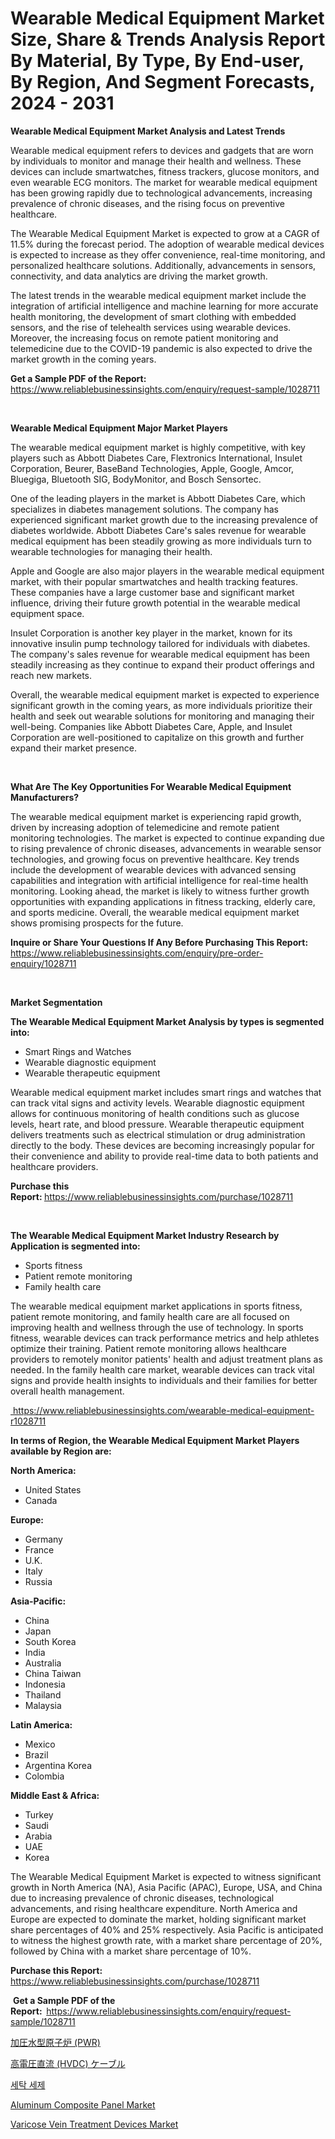 <p><h1>Wearable Medical Equipment Market Size, Share & Trends Analysis Report By Material, By Type, By End-user, By Region, And Segment Forecasts, 2024 - 2031</h1></p><p><strong>Wearable Medical Equipment Market Analysis and Latest Trends</strong></p>
<p><p>Wearable medical equipment refers to devices and gadgets that are worn by individuals to monitor and manage their health and wellness. These devices can include smartwatches, fitness trackers, glucose monitors, and even wearable ECG monitors. The market for wearable medical equipment has been growing rapidly due to technological advancements, increasing prevalence of chronic diseases, and the rising focus on preventive healthcare.</p><p>The Wearable Medical Equipment Market is expected to grow at a CAGR of 11.5% during the forecast period. The adoption of wearable medical devices is expected to increase as they offer convenience, real-time monitoring, and personalized healthcare solutions. Additionally, advancements in sensors, connectivity, and data analytics are driving the market growth.</p><p>The latest trends in the wearable medical equipment market include the integration of artificial intelligence and machine learning for more accurate health monitoring, the development of smart clothing with embedded sensors, and the rise of telehealth services using wearable devices. Moreover, the increasing focus on remote patient monitoring and telemedicine due to the COVID-19 pandemic is also expected to drive the market growth in the coming years.</p></p>
<p><strong>Get a Sample PDF of the Report:&nbsp;</strong> <a href="https://www.reliablebusinessinsights.com/enquiry/request-sample/1028711">https://www.reliablebusinessinsights.com/enquiry/request-sample/1028711</a></p>
<p>&nbsp;</p>
<p><strong>Wearable Medical Equipment Major Market Players</strong></p>
<p><p>The wearable medical equipment market is highly competitive, with key players such as Abbott Diabetes Care, Flextronics International, Insulet Corporation, Beurer, BaseBand Technologies, Apple, Google, Amcor, Bluegiga, Bluetooth SIG, BodyMonitor, and Bosch Sensortec. </p><p>One of the leading players in the market is Abbott Diabetes Care, which specializes in diabetes management solutions. The company has experienced significant market growth due to the increasing prevalence of diabetes worldwide. Abbott Diabetes Care's sales revenue for wearable medical equipment has been steadily growing as more individuals turn to wearable technologies for managing their health.</p><p>Apple and Google are also major players in the wearable medical equipment market, with their popular smartwatches and health tracking features. These companies have a large customer base and significant market influence, driving their future growth potential in the wearable medical equipment space.</p><p>Insulet Corporation is another key player in the market, known for its innovative insulin pump technology tailored for individuals with diabetes. The company's sales revenue for wearable medical equipment has been steadily increasing as they continue to expand their product offerings and reach new markets.</p><p>Overall, the wearable medical equipment market is expected to experience significant growth in the coming years, as more individuals prioritize their health and seek out wearable solutions for monitoring and managing their well-being. Companies like Abbott Diabetes Care, Apple, and Insulet Corporation are well-positioned to capitalize on this growth and further expand their market presence.</p></p>
<p>&nbsp;</p>
<p><strong>What Are The Key Opportunities For Wearable Medical Equipment Manufacturers?</strong></p>
<p><p>The wearable medical equipment market is experiencing rapid growth, driven by increasing adoption of telemedicine and remote patient monitoring technologies. The market is expected to continue expanding due to rising prevalence of chronic diseases, advancements in wearable sensor technologies, and growing focus on preventive healthcare. Key trends include the development of wearable devices with advanced sensing capabilities and integration with artificial intelligence for real-time health monitoring. Looking ahead, the market is likely to witness further growth opportunities with expanding applications in fitness tracking, elderly care, and sports medicine. Overall, the wearable medical equipment market shows promising prospects for the future.</p></p>
<p><strong>Inquire or Share Your Questions If Any Before Purchasing This Report:</strong> <a href="https://www.reliablebusinessinsights.com/enquiry/pre-order-enquiry/1028711">https://www.reliablebusinessinsights.com/enquiry/pre-order-enquiry/1028711</a></p>
<p>&nbsp;</p>
<p><strong>Market Segmentation</strong></p>
<p><strong>The Wearable Medical Equipment Market Analysis by types is segmented into:</strong></p>
<p><ul><li>Smart Rings and Watches</li><li>Wearable diagnostic equipment</li><li>Wearable therapeutic equipment</li></ul></p>
<p><p>Wearable medical equipment market includes smart rings and watches that can track vital signs and activity levels. Wearable diagnostic equipment allows for continuous monitoring of health conditions such as glucose levels, heart rate, and blood pressure. Wearable therapeutic equipment delivers treatments such as electrical stimulation or drug administration directly to the body. These devices are becoming increasingly popular for their convenience and ability to provide real-time data to both patients and healthcare providers.</p></p>
<p><strong>Purchase this Report:&nbsp;</strong><a href="https://www.reliablebusinessinsights.com/purchase/1028711">https://www.reliablebusinessinsights.com/purchase/1028711</a></p>
<p>&nbsp;</p>
<p><strong>The Wearable Medical Equipment Market Industry Research by Application is segmented into:</strong></p>
<p><ul><li>Sports fitness</li><li>Patient remote monitoring</li><li>Family health care</li></ul></p>
<p><p>The wearable medical equipment market applications in sports fitness, patient remote monitoring, and family health care are all focused on improving health and wellness through the use of technology. In sports fitness, wearable devices can track performance metrics and help athletes optimize their training. Patient remote monitoring allows healthcare providers to remotely monitor patients' health and adjust treatment plans as needed. In the family health care market, wearable devices can track vital signs and provide health insights to individuals and their families for better overall health management.</p></p>
<p><a href="https://www.reliablebusinessinsights.com/wearable-medical-equipment-r1028711">&nbsp;https://www.reliablebusinessinsights.com/wearable-medical-equipment-r1028711</a></p>
<p><strong>In terms of Region, the Wearable Medical Equipment Market Players available by Region are:</strong></p>
<p>
    <p> <strong> North America: </strong>
        <ul>
            <li>United States</li>
            <li>Canada</li>
        </ul>
        </p> 
    <p> <strong> Europe: </strong>
        <ul>
            <li>Germany</li>
            <li>France</li>
            <li>U.K.</li>
            <li>Italy</li>
            <li>Russia</li>
        </ul>
        </p> 
    <p> <strong> Asia-Pacific: </strong>
        <ul>
            <li>China</li>
            <li>Japan</li>
            <li>South Korea</li>
            <li>India</li>
            <li>Australia</li>
            <li>China Taiwan</li>
            <li>Indonesia</li>
            <li>Thailand</li>
            <li>Malaysia</li>
        </ul>
        </p> 
    <p> <strong> Latin America: </strong>
        <ul>
            <li>Mexico</li>
            <li>Brazil</li>
            <li>Argentina Korea</li>
            <li>Colombia</li>
        </ul>
        </p> 
    <p> <strong> Middle East & Africa: </strong>
        <ul>
            <li>Turkey</li>
            <li>Saudi</li>
            <li>Arabia</li>
            <li>UAE</li>
            <li>Korea</li>
        </ul>
    </p>
    </p>
<p><p>The Wearable Medical Equipment Market is expected to witness significant growth in North America (NA), Asia Pacific (APAC), Europe, USA, and China due to increasing prevalence of chronic diseases, technological advancements, and rising healthcare expenditure. North America and Europe are expected to dominate the market, holding significant market share percentages of 40% and 25% respectively. Asia Pacific is anticipated to witness the highest growth rate, with a market share percentage of 20%, followed by China with a market share percentage of 10%.</p></p>
<p><strong>Purchase this Report: </strong><a href="https://www.reliablebusinessinsights.com/purchase/1028711">https://www.reliablebusinessinsights.com/purchase/1028711</a></p>
<p>&nbsp;<strong>Get a Sample PDF of the Report:&nbsp;&nbsp;</strong><a href="https://www.reliablebusinessinsights.com/enquiry/request-sample/1028711">https://www.reliablebusinessinsights.com/enquiry/request-sample/1028711</a></p>
<p><strong></strong></p>
<p><p><a href="https://github.com/BrionnaBoyle/Market-Research-Report-List-1/blob/main/149262484951.md">加圧水型原子炉 (PWR)</a></p><p><a href="https://github.com/JerelSchulit20231/Market-Research-Report-List-1/blob/main/421937384950.md">高電圧直流 (HVDC) ケーブル</a></p><p><a href="https://github.com/Tristiarton768456/Market-Research-Report-List-1/blob/main/584153178495.md">세탁 세제</a></p><p><a href="https://github.com/seekum/Market-Research-Report-List-2/blob/main/aluminum-composite-panel-market.md">Aluminum Composite Panel Market</a></p><p><a href="https://github.com/nancykennedykellievqfqt2/Market-Research-Report-List-2/blob/main/varicose-vein-treatment-devices-market.md">Varicose Vein Treatment Devices Market</a></p></p>